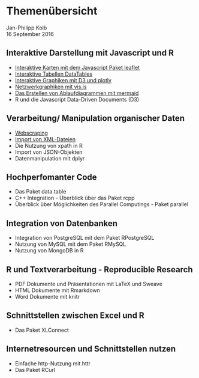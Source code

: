 # Themenübersicht
Jan-Philipp Kolb  
16 September 2016  



## Interaktive Darstellung mit Javascript und R

-	[Interaktive Karten mit dem Javascript Paket leaflet](https://github.com/Japhilko/RInterfaces/blob/master/slides/leaflet.md)
-	[Interaktive Tabellen DataTables](https://github.com/Japhilko/RInterfaces/blob/master/slides/DataTables.md)
-	[Interaktive Graphiken mit D3 und plotly](https://github.com/Japhilko/RInterfaces/blob/master/slides/plotly.md)
-	[Netzwerkgraphiken mit vis.js](https://github.com/Japhilko/RInterfaces/blob/master/slides/visNetwork.md)
-	[Das Erstellen von Ablaufdiagrammen mit mermaid](https://github.com/Japhilko/RInterfaces/blob/master/slides/mermaid.md)
-	R und die Javascript Data-Driven Documents (D3)

## Verarbeitung/ Manipulation organischer Daten

- [Webscraping](https://github.com/Japhilko/RInterfaces/blob/master/slides/Webscraping.md)
-	[Import von XML-Dateien](https://github.com/Japhilko/RInterfaces/blob/master/slides/XML.md)
-	Die Nutzung von xpath in R
-	Import von JSON-Objekten
-	Datenmanipulation mit dplyr

## Hochperfomanter Code

-	Das Paket data.table
-	C++ Integration - Überblick über das Paket rcpp
-	Überblick über Möglichkeiten des Parallel Computings - Paket parallel

## Integration von Datenbanken

-	Integration von PostgreSQL mit dem Paket 
RPostgreSQL
-	Nutzung von MySQL mit dem Paket RMySQL
-	Nutzung von MongoDB in R

## R und Textverarbeitung - Reproducible Research

-	PDF Dokumente und Präsentationen mit LaTeX und Sweave
-	HTML Dokumente mit Rmarkdown
-	Word Dokumente mit knitr

## Schnittstellen zwischen Excel und R
-	Das Paket XLConnect

## Internetresourcen und Schnittstellen nutzen

-	Einfache http-Nutzung mit httr
-	Das Paket RCurl
